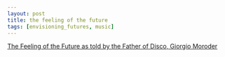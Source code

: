 ```yaml
---
layout: post
title: the feeling of the future
tags: [envisioning_futures, music]
---
```


[The Feeling of the Future as told by the Father of Disco, Giorgio Moroder](https://www.youtube.com/watch?v=gmpsBeaVrkE)
